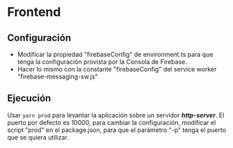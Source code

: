# Frontend

## Configuración
- Modificar la propiedad "firebaseConfig" de environment.ts para que tenga la configuración provista por la Consola de Firebase.
- Hacer lo mismo con la constante "firebaseConfig" del service worker "firebase-messaging-sw.js"

## Ejecución
Usar ```yarn prod``` para levantar la aplicación sobre un servidor ***http-server***.
El puerto por defecto es 10000, para cambiar la configuración, modificar el script "prod" en el package.json, para que el parámetro "-p" tenga el puerto que se quiera utilizar.


